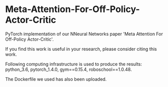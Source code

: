 # Meta-Attention-For-Off-Policy-Actor-Critic

PyTorch implementation of our NNeural Networks paper 'Meta Attention For Off-Policy Actor-Critic'.

If you find this work is useful in your research, please consider citing this work.

Following computing infrastructure is used to produce the results: 
python_3.6, 
pytorch_1.4.0, 
gym==0.15.4, 
roboschool==1.0.48. 

The Dockerfile we used has also been uploaded.
